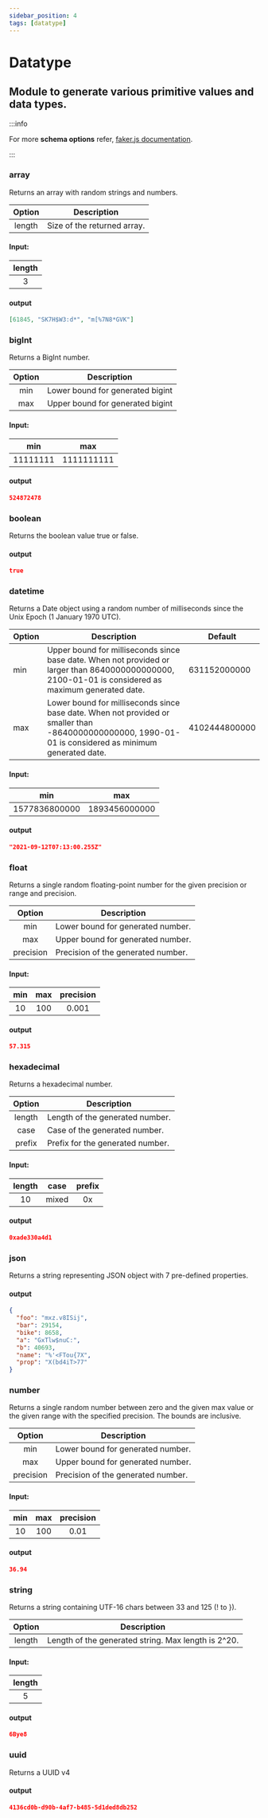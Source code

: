 ```yaml
---
sidebar_position: 4
tags: [datatype]
---
```


# Datatype

## Module to generate various primitive values and data types.

:::info

For more **schema options** refer, [faker.js documentation](https://fakerjs.dev/).

:::

### array

Returns an array with random strings and numbers.

| Option | Description                 |
| :----: | --------------------------- |
| length | Size of the returned array. |

#### Input:

| length |
| :----: |
|   3    |

#### output

```json
[61845, "SK7H$W3:d*", "m[%7N8*GVK"]
```

### bigInt

Returns a BigInt number.

| Option | Description                      |
| :----: | -------------------------------- |
|  min   | Lower bound for generated bigint |
|  max   | Upper bound for generated bigint |

#### Input:

|   min    |    max     |
| :------: | :--------: |
| 11111111 | 1111111111 |

#### output

```json
524872478
```

### boolean

Returns the boolean value true or false.

#### output

```json
true
```

### datetime

Returns a Date object using a random number of milliseconds since the Unix Epoch (1 January 1970 UTC).

<table>
    <thead>
        <tr>
            <th>Option</th>
            <th>Description</th>
            <th>Default</th>
        </tr>
    </thead>
    <tbody>
        <tr>
            <td>min</td>
            <td>Upper bound for milliseconds since base date. When not provided or larger than 8640000000000000, 2100-01-01 is considered as maximum generated date.</td>
            <td>631152000000</td>
        </tr>
        <tr>
            <td>max</td>
            <td>Lower bound for milliseconds since base date. When not provided or smaller than -8640000000000000, 1990-01-01 is considered as minimum generated date. </td>
            <td>4102444800000</td>
        </tr>
    </tbody>
</table>

<!-- | Option | Description | Default |
| :----: | :----: | :----: |
|  min   | Upper bound for milliseconds since base date. When not provided or larger than 8640000000000000, 2100-01-01 is considered as maximum generated date.   | 631152000000  |
|  max   | Lower bound for milliseconds since base date. When not provided or smaller than -8640000000000000, 1990-01-01 is considered as minimum generated date. | 4102444800000 | -->

#### Input:

|      min      |      max      |
| :-----------: | :-----------: |
| 1577836800000 | 1893456000000 |

#### output

```json
"2021-09-12T07:13:00.255Z"
```

### float

Returns a single random floating-point number for the given precision or range and precision.

|  Option   | Description                        |
| :-------: | ---------------------------------- |
|    min    | Lower bound for generated number.  |
|    max    | Upper bound for generated number.  |
| precision | Precision of the generated number. |

#### Input:

| min | max | precision |
| :-: | :-: | :-------: |
| 10  | 100 |   0.001   |

#### output

```json
57.315
```

### hexadecimal

Returns a hexadecimal number.

| Option | Description                      |
| :----: | -------------------------------- |
| length | Length of the generated number.  |
|  case  | Case of the generated number.    |
| prefix | Prefix for the generated number. |

#### Input:

| length | case  | prefix |
| :----: | :---: | :----: |
|   10   | mixed |   0x   |

#### output

```json
0xade330a4d1
```

### json

Returns a string representing JSON object with 7 pre-defined properties.

#### output

```json
{
  "foo": "mxz.v8ISij",
  "bar": 29154,
  "bike": 8658,
  "a": "GxTlw$nuC:",
  "b": 40693,
  "name": "%'<FTou{7X",
  "prop": "X(bd4iT>77"
}
```

### number

Returns a single random number between zero and the given max value or the given range with the specified precision. The bounds are inclusive.

|  Option   | Description                        |
| :-------: | ---------------------------------- |
|    min    | Lower bound for generated number.  |
|    max    | Upper bound for generated number.  |
| precision | Precision of the generated number. |

#### Input:

| min | max | precision |
| :-: | :-: | :-------: |
| 10  | 100 |   0.01    |

#### output

```json
36.94
```

### string

Returns a string containing UTF-16 chars between 33 and 125 (! to }).

| Option | Description                                         |
| :----: | --------------------------------------------------- |
| length | Length of the generated string. Max length is 2^20. |

#### Input:

| length |
| :----: |
|   5    |

#### output

```json
6Bye8
```

### uuid

Returns a UUID v4

#### output

```json
4136cd0b-d90b-4af7-b485-5d1ded8db252
```
